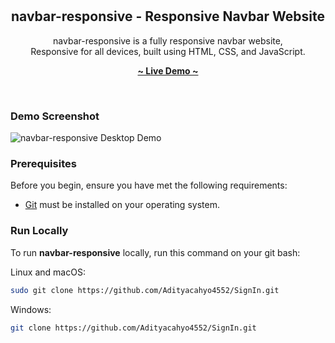 <div align="center">
   
  <br/>
  <br/>

  <h2 align="center">navbar-responsive - Responsive Navbar Website</h2>
  
  navbar-responsive is a fully responsive navbar website, <br/>Responsive for all devices, built using HTML, CSS, and JavaScript.

  <a href="https://adityacahyo4552.github.io/SignIn/"><strong>~ Live Demo ~</strong></a>
</div>

<br />

### Demo Screenshot

![navbar-responsive Desktop Demo](./readme-images/PrevDesktop_3.png "Desktop Demo")

### Prerequisites

Before you begin, ensure you have met the following requirements:

- [Git](https://git-scm.com/downloads "Download Git") must be installed on your operating system.

### Run Locally

To run **navbar-responsive** locally, run this command on your git bash:

Linux and macOS:

```bash
sudo git clone https://github.com/Adityacahyo4552/SignIn.git
```

Windows:

```bash
git clone https://github.com/Adityacahyo4552/SignIn.git
```
